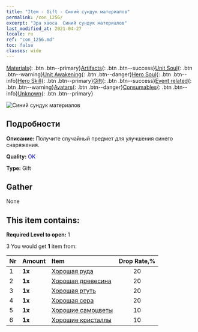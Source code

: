 ```yaml
---
title: "Item - Gift - Синий сундук материалов"
permalink: /con_1256/
excerpt: "Эра хаоса  Синий сундук материалов"
last_modified_at: 2021-04-27
locale: ru
ref: "con_1256.md"
toc: false
classes: wide
---
```

 [Materials](/ItemsRU/){: .btn .btn--primary}[Artifacts](/ItemsRU/Artifacts/){: .btn .btn--success}[Unit Soul](/ItemsRU/UnitSoul/){: .btn .btn--warning}[Unit Awakening](/ItemsRU/UnitAwakening/){: .btn .btn--danger}[Hero Soul](/ItemsRU/HeroSoul/){: .btn .btn--info}[Hero Skill](/ItemsRU/HeroSkill/){: .btn .btn--primary}[Gift](/ItemsRU/Gift/){: .btn .btn--success}[Event related](/ItemsRU/Events/){: .btn .btn--warning}[Avatars](/ItemsRU/Avatars/){: .btn .btn--danger}[Consumables](/ItemsRU/Consumables/){: .btn .btn--info}[Unknown](/ItemsRU/Unknown/){: .btn .btn--primary}

 ![Синий сундук материалов](/images/t/i_304002.png)

## Подробности
 **Описание:** Получите случайный предмет для улучшения синего снаряжения.

 **Quality:** <span style="color: #0000CD">OK</span>

 **Type:** Gift

## Gather

  None

## This item contains:

 **Required Level to open:** 1

 3 You would get **1** item  from:

  | Nr | Amount |     Item    | Drop Rate,% |
  |:---|:-------|:------------|:---------:|
  | 1 |  **1x** | [Хорошая руда](/ItemsRU/mat_12/) | 20 | 
  | 2 |  **1x** | [Хорошая древесина](/ItemsRU/mat_13/) | 20 | 
  | 3 |  **1x** | [Хорошая ртуть](/ItemsRU/mat_14/) | 20 | 
  | 4 |  **1x** | [Хорошая сера](/ItemsRU/mat_15/) | 20 | 
  | 5 |  **1x** | [Хорошие самоцветы](/ItemsRU/mat_16/) | 10 | 
  | 6 |  **1x** | [Хорошие кристаллы](/ItemsRU/mat_17/) | 10 | 
